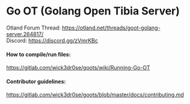 # Go OT (Golang Open Tibia Server)
Otland Forum Thread: https://otland.net/threads/goot-golang-server.264817/  
Discord: https://discord.gg/zVmrKBc

#### How to compile/run files:
https://gitlab.com/wick3dr0se/goots/wiki/Running-Go-OT

#### Contributor guidelines:
https://gitlab.com/wick3dr0se/goots/blob/master/docs/contributing.md
